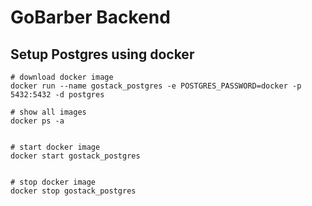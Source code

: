 # GoBarber Backend


## Setup Postgres using docker
```
# download docker image
docker run --name gostack_postgres -e POSTGRES_PASSWORD=docker -p 5432:5432 -d postgres

# show all images
docker ps -a


# start docker image
docker start gostack_postgres


# stop docker image
docker stop gostack_postgres
```

